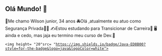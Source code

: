 ## Olá Mundo! 👋

👨Me chamo Wilson junior, 34 anos
🚔Olá ,atualmente eu atuo como Segurança Privada👮‍♂️
✍Estou estudando para Transicionar de Carreira🤏
🖥ainda e cedo, mas jaja eu termino meu curso de Dev.📱


<code><img height= "20"src= "https://img.shields.io/badge/Java-ED8B00?style=for-the-badge&logo=java&logoColor=white"></code>
